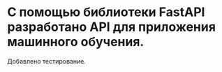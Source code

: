 # С помощью библиотеки FastAPI разработано API для приложения машинного обучения.
Добавлено тестирование.
